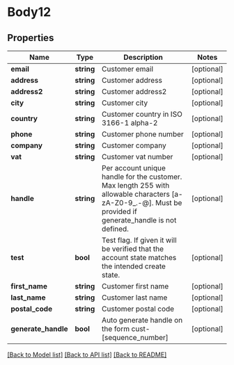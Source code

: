# Body12

## Properties
Name | Type | Description | Notes
------------ | ------------- | ------------- | -------------
**email** | **string** | Customer email | [optional] 
**address** | **string** | Customer address | [optional] 
**address2** | **string** | Customer address2 | [optional] 
**city** | **string** | Customer city | [optional] 
**country** | **string** | Customer country in ISO 3166-1 alpha-2 | [optional] 
**phone** | **string** | Customer phone number | [optional] 
**company** | **string** | Customer company | [optional] 
**vat** | **string** | Customer vat number | [optional] 
**handle** | **string** | Per account unique handle for the customer. Max length 255 with allowable characters [a-zA-Z0-9_.-@]. Must be provided if generate_handle is not defined. | [optional] 
**test** | **bool** | Test flag. If given it will be verified that the account state matches the intended create state. | [optional] 
**first_name** | **string** | Customer first name | [optional] 
**last_name** | **string** | Customer last name | [optional] 
**postal_code** | **string** | Customer postal code | [optional] 
**generate_handle** | **bool** | Auto generate handle on the form cust-[sequence_number] | [optional] 

[[Back to Model list]](../README.md#documentation-for-models) [[Back to API list]](../README.md#documentation-for-api-endpoints) [[Back to README]](../README.md)


